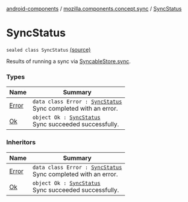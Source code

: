 [android-components](../../index.md) / [mozilla.components.concept.sync](../index.md) / [SyncStatus](./index.md)

# SyncStatus

`sealed class SyncStatus` [(source)](https://github.com/mozilla-mobile/android-components/blob/master/components/concept/sync/src/main/java/mozilla/components/concept/sync/Sync.kt#L13)

Results of running a sync via [SyncableStore.sync](../-syncable-store/sync.md).

### Types

| Name | Summary |
|---|---|
| [Error](-error/index.md) | `data class Error : `[`SyncStatus`](./index.md)<br>Sync completed with an error. |
| [Ok](-ok.md) | `object Ok : `[`SyncStatus`](./index.md)<br>Sync succeeded successfully. |

### Inheritors

| Name | Summary |
|---|---|
| [Error](-error/index.md) | `data class Error : `[`SyncStatus`](./index.md)<br>Sync completed with an error. |
| [Ok](-ok.md) | `object Ok : `[`SyncStatus`](./index.md)<br>Sync succeeded successfully. |
